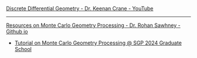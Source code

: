 [Discrete Differential Geometry - Dr. Keenan Crane - YouTube](https://youtube.com/playlist?list=PL9_jI1bdZmz0hIrNCMQW1YmZysAiIYSSS&si=lKUGqWDcxi75q0O0)

- - - -

[Resources on Monte Carlo Geometry Processing - Dr. Rohan Sawhney - Github io](https://rohan-sawhney.github.io/mcgp-resources/)

* [Tutorial on Monte Carlo Geometry Processing @ SGP 2024 Graduate School](https://youtu.be/cmgNqCwaPYc?si=ryLJscJQQoJdSxXt)

